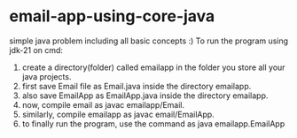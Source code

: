 # email-app-using-core-java
simple java problem including all basic concepts :)
To run the program using jdk-21 on cmd:
1. create a directory(folder) called emailapp in the folder you store all your java projects.
2. first save Email file as Email.java inside the directory emailapp.
3. also save EmailApp as EmailApp.java inside the directory emailapp.
4. now, compile email as javac emailapp/Email.
5. similarly, compile emailapp as javac email/EmailApp.
6. to finally run the program, use the command as java emailapp.EmailApp
